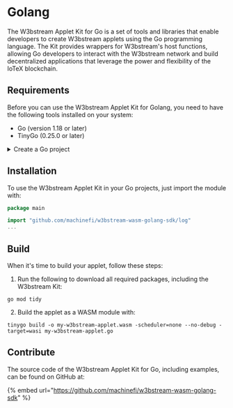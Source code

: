 # Golang

The W3bstream Applet Kit for Go is a set of tools and libraries that enable developers to create W3bstream applets using the Go programming language. The Kit provides wrappers for W3bstream's host functions, allowing Go developers to interact with the W3bstream network and build decentralized applications that leverage the power and flexibility of the IoTeX blockchain.

## Requirements

Before you can use the W3bstream Applet Kit for Golang, you need to have the following tools installed on your system:

* Go (version 1.18 or later)
* TinyGo (0.25.0 or later)

<details>

<summary>Create a Go project</summary>

1. Install Go using by following the official instructions: [https://go.dev/doc/install](https://go.dev/doc/install)
2. Create a new folder for your project

```
mkdir my-w3bstream-applet 
cd my-w3bstream-applet
```

3. Initialize the project with `go mod`:

```
go mod init my-w3bstream-applet
```

</details>

## Installation

To use the W3bstream Applet Kit in your Go projects, just import the module with:

```go
package main

import "github.com/machinefi/w3bstream-wasm-golang-sdk/log"
...
```

## Build

When it's time to build your applet, follow these steps:

1. Run the following to download all required packages, including the W3bstream Kit:

```
go mod tidy
```

2. Build the applet as a WASM module with:

```
tinygo build -o my-w3bstream-applet.wasm -scheduler=none --no-debug -target=wasi my-w3bstream-applet.go
```

## Contribute

The source code of the W3bstream Applet Kit for Go, including examples, can be found on GitHub at:

{% embed url="https://github.com/machinefi/w3bstream-wasm-golang-sdk" %}
